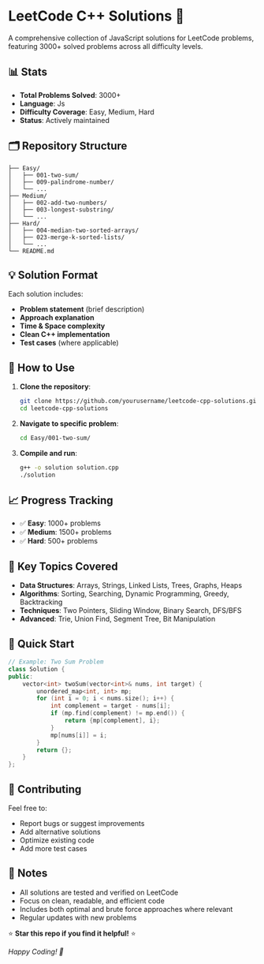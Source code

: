 # LeetCode C++ Solutions 🚀

A comprehensive collection of JavaScript solutions for LeetCode problems, featuring 3000+ solved problems across all difficulty levels.

## 📊 Stats

- **Total Problems Solved**: 3000+
- **Language**: Js
- **Difficulty Coverage**: Easy, Medium, Hard
- **Status**: Actively maintained

## 🗂️ Repository Structure

```
├── Easy/
│   ├── 001-two-sum/
│   ├── 009-palindrome-number/
│   └── ...
├── Medium/
│   ├── 002-add-two-numbers/
│   ├── 003-longest-substring/
│   └── ...
├── Hard/
│   ├── 004-median-two-sorted-arrays/
│   ├── 023-merge-k-sorted-lists/
│   └── ...
└── README.md
```

## 💡 Solution Format

Each solution includes:
- **Problem statement** (brief description)
- **Approach explanation**
- **Time & Space complexity**
- **Clean C++ implementation**
- **Test cases** (where applicable)

## 🔧 How to Use

1. **Clone the repository**:
   ```bash
   git clone https://github.com/yourusername/leetcode-cpp-solutions.git
   cd leetcode-cpp-solutions
   ```

2. **Navigate to specific problem**:
   ```bash
   cd Easy/001-two-sum/
   ```

3. **Compile and run**:
   ```bash
   g++ -o solution solution.cpp
   ./solution
   ```

## 📈 Progress Tracking

- ✅ **Easy**: 1000+ problems
- ✅ **Medium**: 1500+ problems  
- ✅ **Hard**: 500+ problems

## 🎯 Key Topics Covered

- **Data Structures**: Arrays, Strings, Linked Lists, Trees, Graphs, Heaps
- **Algorithms**: Sorting, Searching, Dynamic Programming, Greedy, Backtracking
- **Techniques**: Two Pointers, Sliding Window, Binary Search, DFS/BFS
- **Advanced**: Trie, Union Find, Segment Tree, Bit Manipulation

## 🚀 Quick Start

```cpp
// Example: Two Sum Problem
class Solution {
public:
    vector<int> twoSum(vector<int>& nums, int target) {
        unordered_map<int, int> mp;
        for (int i = 0; i < nums.size(); i++) {
            int complement = target - nums[i];
            if (mp.find(complement) != mp.end()) {
                return {mp[complement], i};
            }
            mp[nums[i]] = i;
        }
        return {};
    }
};
```

## 🤝 Contributing

Feel free to:
- Report bugs or suggest improvements
- Add alternative solutions
- Optimize existing code
- Add more test cases

## 📝 Notes

- All solutions are tested and verified on LeetCode
- Focus on clean, readable, and efficient code
- Includes both optimal and brute force approaches where relevant
- Regular updates with new problems


⭐ **Star this repo if you find it helpful!** ⭐

*Happy Coding! 🎉*
